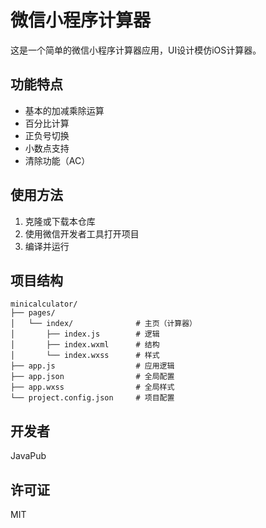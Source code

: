 <!--
 * @Author: JavaPub
 * @Date: 2025-03-08 23:27:07
 * @LastEditors: your name
 * @LastEditTime: 2025-03-09 00:28:20
 * @Description: Here is the JavaPub code base. Search JavaPub on the whole web.
 * @FilePath: /minicalculator/README.md
-->
# 微信小程序计算器

这是一个简单的微信小程序计算器应用，UI设计模仿iOS计算器。

## 功能特点

- 基本的加减乘除运算
- 百分比计算
- 正负号切换
- 小数点支持
- 清除功能（AC）

## 使用方法

1. 克隆或下载本仓库
2. 使用微信开发者工具打开项目
3. 编译并运行

## 项目结构

```
minicalculator/
├── pages/
│   └── index/              # 主页（计算器）
│       ├── index.js        # 逻辑
│       ├── index.wxml      # 结构
│       └── index.wxss      # 样式
├── app.js                  # 应用逻辑
├── app.json                # 全局配置
├── app.wxss                # 全局样式
└── project.config.json     # 项目配置
```

## 开发者

JavaPub

## 许可证

MIT
